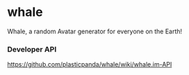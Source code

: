 whale
=====

Whale, a random Avatar generator for everyone on the Earth!

### Developer API
https://github.com/plasticpanda/whale/wiki/whale.im-API
